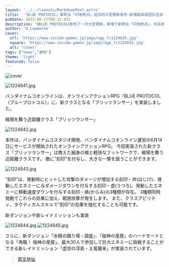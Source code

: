 ```yaml
---
layout: '../../layouts/MarkdownPost.astro'
title: '『BLUE PROTOCOL』新职业「闪电枪兵」追加的大型更新发布-新增副本和团队任务'
pubDate: 2023-08-17T00:15:03Z
description: '《BLUE PROTOCOL》发布了一次大型更新，新增了新职业「闪电枪兵」，并实装了新副本和团队任务。'
author: 'H.Laameche'
cover:
  url: 'https://www.inside-games.jp/imgs/ogp_f/1224835.jpg'
  square: 'https://www.inside-games.jp/imgs/ogp_f/1224835.jpg'
  alt: "cover"
tags: ["news","游戏"]
theme: 'light'
featured: false
---
```


![cover](https://www.inside-games.jp/imgs/ogp_f/1224835.jpg)

![1224841.jpg](https://www.inside-games.jp/imgs/zoom/1224841.jpg)

バンダイナムコオンラインは、オンラインアクションRPG『BLUE PROTOCOL（ブループロトコル）』に、新クラスとなる「ブリッツランサー」を実装しました。

戦場を舞う近距離クラス「ブリッツランサー」

![1224842.jpg](https://www.inside-games.jp/imgs/zoom/1224842.jpg)

本作は、バンダイナムコスタジオ開発、バンダイナムコオンライン運営の6月14日にサービスが開始されたオンラインアクションRPG。 今回実装された新クラス「ブリッツランサー」は携えた細身の槍と軽快なフットワークで、戦場を舞う近距離クラスです。 敵に”刻印”を付与し、大きな一撃を狙うことができます。

![1224843.jpg](https://www.inside-games.jp/imgs/zoom/1224843.jpg)

“刻印”は、発動時にヒットした攻撃のダメージが増加する刻印・炸(はじけ)、発動したエネミーに与ダメージダウンを付与する刻印・虚(うつろ)、発動したエネミーに移動速度ダウンを付与する刻印・絡(からみ)の3種類が存在。 3種類同時発動でこれらの効果に加え、範囲攻撃が発生します。 また、クラスアビリティ、タクティカルスキルで”刻印”の効果を強化することも可能です。

新ダンジョンや新レイドミッションも実装

![1224844.jpg](https://www.inside-games.jp/imgs/zoom/1224844.jpg)
![1224845.jpg](https://www.inside-games.jp/imgs/zoom/1224845.jpg)

さらに、新ダンジョン「水精の踊り場・調査」、「枷神の産屋」のハードモードとなる「再臨！ 枷神の産屋」、最大30人で参加して巨大エネミーに挑戦することができる新レイドミッション「虚空の浮島・土竜襲来」が実装されています。

>[原文地址](https://www.inside-games.jp/article/2023/08/17/147871.html)  